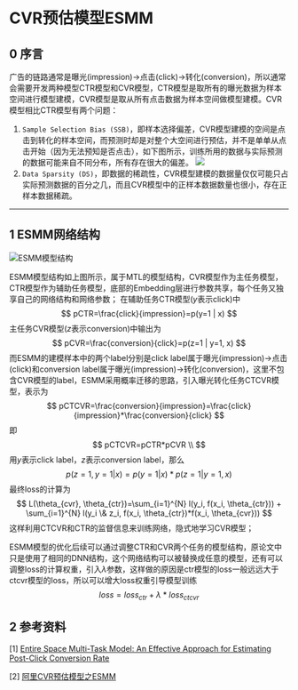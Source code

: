 # CVR预估模型ESMM

## 0 序言

广告的链路通常是曝光(impression)->点击(click)->转化(conversion)，所以通常会需要开发两种模型CTR模型和CVR模型，CTR模型是取所有的曝光数据为样本空间进行模型建模，CVR模型是取从所有点击数据为样本空间做模型建模。CVR模型相比CTR模型有两个问题：

1. `Sample Selection Bias (SSB)`，即样本选择偏差，CVR模型建模的空间是点击到转化的样本空间，而预测时却是对整个大空间进行预估，并不是单单从点击开始（因为无法预知是否点击），如下图所示，训练所用的数据与实际预测的数据可能来自不同分布，所有存在很大的偏差。
![](https://s3.bmp.ovh/imgs/2022/03/cd50674a114fc826.png)
2. `Data Sparsity (DS)`，即数据的稀疏性，CVR模型建模的数据量仅仅可能只占实际预测数据的百分之几，而且CVR模型中的正样本数据数量也很小，存在正样本数据稀疏。

---

## 1 ESMM网络结构

![ESMM模型结构](/img/esmm.png)

ESMM模型结构如上图所示，属于MTL的模型结构，CVR模型作为主任务模型，CTR模型作为辅助任务模型，底部的Embedding层进行参数共享，每个任务又独享自己的网络结构和网络参数；
在辅助任务CTR模型($y$表示click)中
$$
pCTR=\frac{click}{impression}=p(y=1 | x)
$$
主任务CVR模型($z$表示conversion)中输出为
$$
pCVR=\frac{conversion}{click}=p(z=1 | y=1, x)
$$
而ESMM的建模样本中的两个label分别是click label属于曝光(impression)->点击(click)和conversion label属于曝光(impression)->转化(conversion)，这里不包含CVR模型的label，ESMM采用概率迁移的思路，引入曝光转化任务CTCVR模型，表示为
$$
pCTCVR=\frac{conversion}{impression}=\frac{click}{impression}*\frac{conversion}{click}
$$
即
$$
pCTCVR=pCTR*pCVR \\
$$
用$y$表示click label，$z$表示conversion label，那么
$$
p(z=1,y=1 | x) = p(y=1 | x) * p(z=1 | y=1, x)
$$
最终loss的计算为
$$
L(\theta_{cvr}, \theta_{ctr})=\sum_{i=1}^{N} l(y_i, f(x_i, \theta_{ctr})) + \sum_{i=1}^{N} l(y_i \& z_i, f(x_i, \theta_{ctr})*f(x_i, \theta_{cvr}))
$$
这样利用CTCVR和CTR的监督信息来训练网络，隐式地学习CVR模型；

ESMM模型的优化后续可以通过调整CTR和CVR两个任务的模型结构，原论文中只是使用了相同的DNN结构，这个网络结构可以被替换成任意的模型，还有可以调整loss的计算权重，引入$\lambda$参数，这样做的原因是ctr模型的loss一般远远大于ctcvr模型的loss，所以可以增大loss权重引导模型训练
$$
loss = loss_{ctr} + \lambda * loss_{ctcvr}
$$

## 2 参考资料

[1] [Entire Space Multi-Task Model: An Effective Approach for Estimating Post-Click Conversion Rate](https://arxiv.org/pdf/1804.07931.pdf)

[2] [阿里CVR预估模型之ESMM](https://zhuanlan.zhihu.com/p/57481330)
